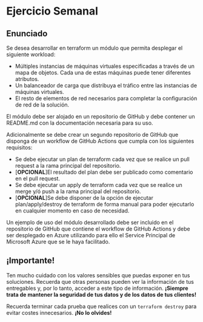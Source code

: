 # Ejercicio Semanal

## Enunciado

Se desea desarrollar en terraform un módulo que permita desplegar el siguiente workload:

- Múltiples instancias de máquinas virtuales especificadas a través de un mapa de objetos. Cada una de estas máquinas puede tener diferentes atributos.
- Un balanceador de carga que distribuya el tráfico entre las instancias de máquinas virtuales.
- El resto de elementos de red necesarios para completar la configuración de red de la solución.

El módulo debe ser alojado en un repositorio de GitHub y debe contener un README.md con la documentación necesaria para su uso.

Adicionalmente se debe crear un segundo repositorio de GitHub que disponga de un workflow de GitHub Actions que cumpla con los siguientes requisitos:

- Se debe ejecutar un plan de terraform cada vez que se realice un pull request a la rama principal del repositorio. 
- [**OPCIONAL**]El resultado del plan debe ser publicado como comentario en el pull request.
- Se debe ejecutar un apply de terraform cada vez que se realice un merge y/ó push a la rama principal del repositorio.
- [**OPCIONAL**]Se debe disponer de la opción de ejecutar plan/apply/destroy de terraform de forma manual para poder ejecutarlo en cualquier momento en caso de necesidad.

Un ejemplo de uso del módulo desarrollado debe ser incluido en el repositorio de GitHub que contiene el workflow de GitHub Actions y debe ser desplegado en Azure utilizando para ello el Service Principal de Microsoft Azure que se le haya facilitado.

## ¡Importante!

Ten mucho cuidado con los valores sensibles que puedas exponer en tus soluciones. Recuerda que otras personas pueden ver la información de tus entregables y, por lo tanto, acceder a este tipo de información. **¡Siempre trata de mantener la seguridad de tus datos y de los datos de tus clientes!**

Recuerda terminar cada prueba que realices con un `terraform destroy` para evitar costes innecesarios. **¡No lo olvides!**